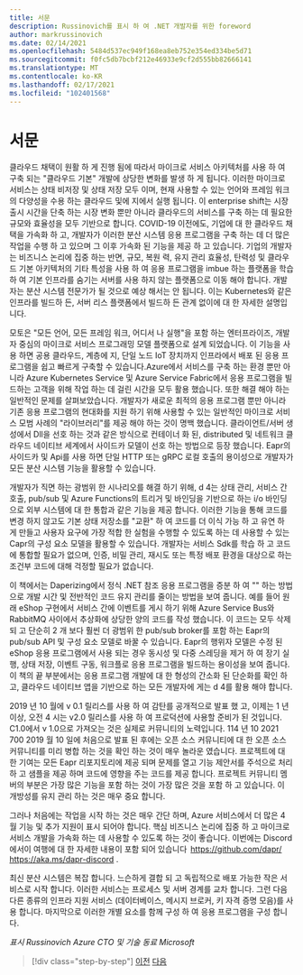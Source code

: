 ```yaml
---
title: 서문
description: Russinovich를 표시 하 여 .NET 개발자를 위한 foreword
author: markrussinovich
ms.date: 02/14/2021
ms.openlocfilehash: 5484d537ec949f168ea8eb752e354ed334be5d71
ms.sourcegitcommit: f0fc5db7bcbf212e46933e9cf2d555bb82666141
ms.translationtype: MT
ms.contentlocale: ko-KR
ms.lasthandoff: 02/17/2021
ms.locfileid: "102401568"
---
```

# <a name="foreword"></a>서문

클라우드 채택이 원활 하 게 진행 됨에 따라서 마이크로 서비스 아키텍처를 사용 하 여 구축 되는 "클라우드 기본" 개발에 상당한 변화를 발생 하 게 됩니다. 이러한 마이크로 서비스는 상태 비저장 및 상태 저장 모두 이며, 현재 사용할 수 있는 언어와 프레임 워크의 다양성을 수용 하는 클라우드 및에 지에서 실행 됩니다. 이 enterprise shift는 시장 출시 시간을 단축 하는 시장 변화 뿐만 아니라 클라우드의 서비스를 구축 하는 데 필요한 규모와 효율성을 모두 기반으로 합니다. COVID-19 이전에도, 기업에 대 한 클라우드 채택을 가속화 하 고, 개발자가 이러한 분산 시스템 응용 프로그램을 구축 하는 데 더 많은 작업을 수행 하 고 있으며 그 이후 가속화 된 기능을 제공 하 고 있습니다. 기업의 개발자는 비즈니스 논리에 집중 하는 반면, 규모, 복원 력, 유지 관리 효율성, 탄력성 및 클라우드 기본 아키텍처의 기타 특성을 사용 하 여 응용 프로그램을 imbue 하는 플랫폼을 학습 하 여 기본 인프라를 숨기는 서버를 사용 하지 않는 플랫폼으로 이동 해야 합니다. 개발자는 분산 시스템 전문가가 될 것으로 예상 해서는 안 됩니다. 이는 Kubernetes와 같은 인프라를 빌드하 든, 서버 리스 플랫폼에서 빌드하 든 관계 없이에 대 한 자세한 설명입니다.

모토은 "모든 언어, 모든 프레임 워크, 어디서 나 실행"을 포함 하는 엔터프라이즈, 개발자 중심의 마이크로 서비스 프로그래밍 모델 플랫폼으로 설계 되었습니다. 이 기능을 사용 하면 공용 클라우드, 계층에 지, 단일 노드 IoT 장치까지 인프라에서 배포 된 응용 프로그램을 쉽고 빠르게 구축할 수 있습니다.Azure에서 서비스를 구축 하는 환경 뿐만 아니라 Azure Kubernetes Service 및 Azure Service Fabric에서 응용 프로그램을 빌드하는 고객을 위해 작업 하는 데 걸린 시간을 모두 활용 했습니다. 또한 해결 해야 하는 일반적인 문제를 살펴보았습니다. 개발자가 새로운 최적의 응용 프로그램 뿐만 아니라 기존 응용 프로그램의 현대화를 지원 하기 위해 사용할 수 있는 일반적인 마이크로 서비스 모범 사례의 "라이브러리"를 제공 해야 하는 것이 명백 했습니다. 클라이언트/서버 생성에서 Dll을 선호 하는 것과 같은 방식으로 컨테이너 화 된, distributed 및 네트워크 클라우드 네이티브 세계에서 사이드카 모델이 선호 하는 방법으로 등장 했습니다. Eapr의 사이드카 및 Api를 사용 하면 단일 HTTP 또는 gRPC 로컬 호출의 용이성으로 개발자가 모든 분산 시스템 기능을 활용할 수 있습니다.

개발자가 직면 하는 광범위 한 시나리오를 해결 하기 위해, d 4는 상태 관리, 서비스 간 호출, pub/sub 및 Azure Functions의 트리거 및 바인딩을 기반으로 하는 i/o 바인딩으로 외부 시스템에 대 한 통합과 같은 기능을 제공 합니다. 이러한 기능을 통해 코드를 변경 하지 않고도 기본 상태 저장소를 "교환" 하 여 코드를 더 이식 가능 하 고 유연 하 게 만들고 사용자 요구에 가장 적합 한 실험을 수행할 수 있도록 하는 데 사용할 수 있는 Capr의 구성 요소 모델을 활용할 수 있습니다. 개발자는 서비스 Sdk를 학습 하 고 코드에 통합할 필요가 없으며, 인증, 비밀 관리, 재시도 또는 특정 배포 환경을 대상으로 하는 조건부 코드에 대해 걱정할 필요가 없습니다.

이 책에서는 Daperizing에서 정식 .NET 참조 응용 프로그램을 증분 하 여 "" 하는 방법으로 개발 시간 및 전반적인 코드 유지 관리를 줄이는 방법을 보여 줍니다. 예를 들어 원래 eShop 구현에서 서비스 간에 이벤트를 게시 하기 위해 Azure Service Bus와 RabbitMQ 사이에서 추상화에 상당한 양의 코드를 작성 했습니다. 이 코드는 모두 삭제 되 고 단순히 2 개 보다 훨씬 더 광범위 한 pub/sub broker를 포함 하는 Eapr의 pub/sub API 및 구성 요소 모델로 바꿀 수 있습니다. Eapr의 행위자 모델은 수정 된 eShop 응용 프로그램에서 사용 되는 경우 동시성 및 다중 스레딩을 제거 하 여 장기 실행, 상태 저장, 이벤트 구동, 워크플로 응용 프로그램을 빌드하는 용이성을 보여 줍니다. 이 책의 끝 부분에서는 응용 프로그램 개발에 대 한 형성의 간소화 된 단순화를 확인 하 고, 클라우드 네이티브 앱을 기반으로 하는 모든 개발자에 게는 d 4를 활용 해야 합니다.

2019 년 10 월에 v 0.1 릴리스를 사용 하 여 감탄를 공개적으로 발표 했 고, 이제는 1 년 이상, 오전 4 시는 v2.0 릴리스를 사용 하 여 프로덕션에 사용할 준비가 된 것입니다. C1.0에서 v 1.0으로 가져오는 것은 실제로 커뮤니티의 노력입니다. 114 년 10 2021 700 2019 월 10 일에 처음으로 발표 된 후에는 오픈 소스 커뮤니티에 대 한 오픈 소스 커뮤니티를 미리 병합 하는 것을 확인 하는 것이 매우 놀라운 였습니다.  프로젝트에 대 한 기여는 모든 Eapr 리포지토리에 제공 되며 문제를 열고 기능 제안서를 주석으로 처리 하 고 샘플을 제공 하며 코드에 영향을 주는 코드를 제공 합니다. 프로젝트 커뮤니티 멤버의 부분은 가장 많은 기능을 포함 하는 것이 가장 많은 것을 포함 하 고 있습니다. 이 개방성를 유지 관리 하는 것은 매우 중요 합니다.

그러나 처음에는 작업을 시작 하는 것은 매우 간단 하며, Azure 서비스에서 더 많은 4 월 기능 및 추가 지원이 표시 되어야 합니다. 핵심 비즈니스 논리에 집중 하 고 마이크로 서비스 개발을 가속화 하는 데 사용할 수 있도록 하는 것이 좋습니다. 이번에는 Discord에서이 여행에 대 한 자세한 내용이 포함 되어 있습니다  <https://github.com/dapr/> <https://aka.ms/dapr-discord> .

최신 분산 시스템은 복잡 합니다. 느슨하게 결합 되 고 독립적으로 배포 가능한 작은 서비스로 시작 합니다. 이러한 서비스는 프로세스 및 서버 경계를 교차 합니다. 그런 다음 다른 종류의 인프라 지원 서비스 (데이터베이스, 메시지 브로커, 키 자격 증명 모음)를 사용 합니다. 마지막으로 이러한 개별 요소를 함께 구성 하 여 응용 프로그램을 구성 합니다.

*표시 Russinovich* 
 *Azure CTO 및 기술 동료* 
 *Microsoft*

> [!div class="step-by-step"]
> [이전](index.md)
> [다음](the-world-is-distributed.md)
